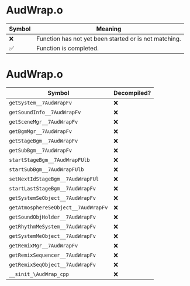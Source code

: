 # AudWrap.o
| Symbol | Meaning 
| ------------- | ------------- 
| :x: | Function has not yet been started or is not matching. 
| :white_check_mark: | Function is completed. 


# AudWrap.o
| Symbol | Decompiled? |
| ------------- | ------------- |
| `getSystem__7AudWrapFv` | :x: |
| `getSoundInfo__7AudWrapFv` | :x: |
| `getSceneMgr__7AudWrapFv` | :x: |
| `getBgmMgr__7AudWrapFv` | :x: |
| `getStageBgm__7AudWrapFv` | :x: |
| `getSubBgm__7AudWrapFv` | :x: |
| `startStageBgm__7AudWrapFUlb` | :x: |
| `startSubBgm__7AudWrapFUlb` | :x: |
| `setNextIdStageBgm__7AudWrapFUl` | :x: |
| `startLastStageBgm__7AudWrapFv` | :x: |
| `getSystemSeObject__7AudWrapFv` | :x: |
| `getAtmosphereSeObject__7AudWrapFv` | :x: |
| `getSoundObjHolder__7AudWrapFv` | :x: |
| `getRhythmMeSystem__7AudWrapFv` | :x: |
| `getSystemMeObject__7AudWrapFv` | :x: |
| `getRemixMgr__7AudWrapFv` | :x: |
| `getRemixSequencer__7AudWrapFv` | :x: |
| `getRemixSeqObject__7AudWrapFv` | :x: |
| `__sinit_\AudWrap_cpp` | :x: |
